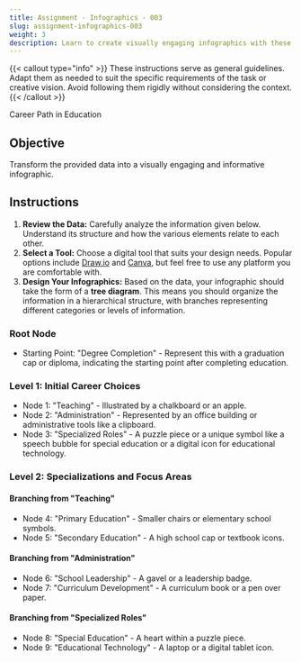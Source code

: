 ```yaml
---
title: Assignment - Infographics - 003
slug: assignment-infographics-003
weight: 3
description: Learn to create visually engaging infographics with these practical ICT assignments designed to enhance creativity, critical thinking, and digital communication skills. Perfect for mastering infographic tools and presenting complex ideas effectively.
---
```


{{< callout type="info" >}}
These instructions serve as general guidelines. Adapt them as needed to suit the specific requirements of the task or creative vision. Avoid following them rigidly without considering the context.
{{< /callout >}}


Career Path in Education

## Objective

Transform the provided data into a visually engaging and informative infographic.

## Instructions

1. **Review the Data:** Carefully analyze the information given below. Understand its structure and how the various elements relate to each other.
2. **Select a Tool:** Choose a digital tool that suits your design needs. Popular options include [Draw.io](https://app.diagrams.net/) and [Canva](https://www.canva.com/), but feel free to use any platform you are comfortable with.
3. **Design Your Infographics:** Based on the data, your infographic should take the form of a **tree diagram**. This means you should organize the information in a hierarchical structure, with branches representing different categories or levels of information.

### Root Node

- Starting Point: "Degree Completion" - Represent this with a graduation cap or diploma, indicating the starting point after completing education.

### Level 1: Initial Career Choices

- Node 1: "Teaching" - Illustrated by a chalkboard or an apple.
- Node 2: "Administration" - Represented by an office building or administrative tools like a clipboard.
- Node 3: "Specialized Roles" - A puzzle piece or a unique symbol like a speech bubble for special education or a digital icon for educational technology.

### Level 2: Specializations and Focus Areas

#### Branching from "Teaching"

- Node 4: "Primary Education" - Smaller chairs or elementary school symbols.
- Node 5: "Secondary Education" - A high school cap or textbook icons.

#### Branching from "Administration"

- Node 6: "School Leadership" - A gavel or a leadership badge.
- Node 7: "Curriculum Development" - A curriculum book or a pen over paper.

#### Branching from "Specialized Roles"

- Node 8: "Special Education" - A heart within a puzzle piece.
- Node 9: "Educational Technology" - A laptop or a digital tablet icon.

